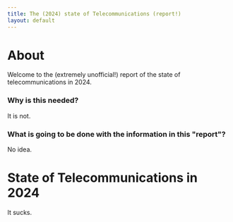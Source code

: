 ```yaml
---
title: The (2024) state of Telecommunications (report!)
layout: default
---
```


# About
Welcome to the (extremely unofficial!) report of the state of telecommunications in 2024. 
### Why is this needed?
It is not. 
### What is going to be done with the information in this "report"?
No idea.  
  
# State of Telecommunications in 2024
It sucks.  

